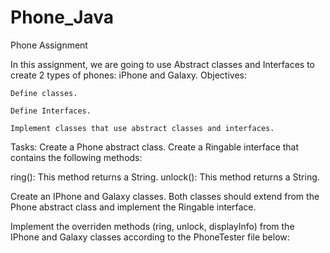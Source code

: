 # Phone_Java
Phone Assignment

In this assignment, we are going to use Abstract classes and Interfaces to create 2 types of phones: iPhone and Galaxy.
Objectives:

    Define classes.

    Define Interfaces.

    Implement classes that use abstract classes and interfaces.


Tasks:
Create a Phone abstract class.
Create a Ringable interface that contains the following methods:

ring(): This method returns a String.
unlock(): This method returns a String.

Create an IPhone and Galaxy classes. Both classes should extend from the Phone abstract class and implement the Ringable interface.

Implement the overriden methods (ring, unlock, displayInfo) from the IPhone and Galaxy classes according to the PhoneTester file below:
